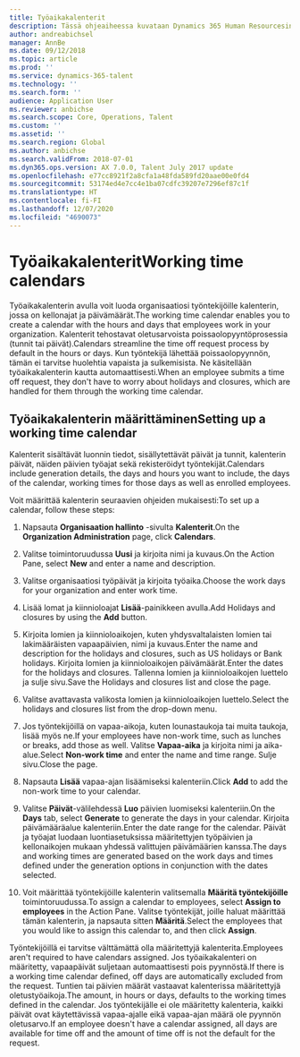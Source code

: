 ```yaml
---
title: Työaikakalenterit
description: Tässä ohjeaiheessa kuvataan Dynamics 365 Human Resourcesin työaikakalentereita ja kalentereiden määrittämistä.
author: andreabichsel
manager: AnnBe
ms.date: 09/12/2018
ms.topic: article
ms.prod: ''
ms.service: dynamics-365-talent
ms.technology: ''
ms.search.form: ''
audience: Application User
ms.reviewer: anbichse
ms.search.scope: Core, Operations, Talent
ms.custom: ''
ms.assetid: ''
ms.search.region: Global
ms.author: anbichse
ms.search.validFrom: 2018-07-01
ms.dyn365.ops.version: AX 7.0.0, Talent July 2017 update
ms.openlocfilehash: e77cc8921f2a8cfa1a48fda589fd20aae00e0fd4
ms.sourcegitcommit: 53174ed4e7cc4e1ba07cdfc39207e7296ef87c1f
ms.translationtype: HT
ms.contentlocale: fi-FI
ms.lasthandoff: 12/07/2020
ms.locfileid: "4690073"
---
```

# <a name="working-time-calendars"></a><span data-ttu-id="2431e-103">Työaikakalenterit</span><span class="sxs-lookup"><span data-stu-id="2431e-103">Working time calendars</span></span>

<span data-ttu-id="2431e-104">Työaikakalenterin avulla voit luoda organisaatiosi työntekijöille kalenterin, jossa on kellonajat ja päivämäärät.</span><span class="sxs-lookup"><span data-stu-id="2431e-104">The working time calendar enables you to create a calendar with the hours and days that employees work in your organization.</span></span> <span data-ttu-id="2431e-105">Kalenterit tehostavat oletusarvoista poissaolopyyntöprosessia (tunnit tai päivät).</span><span class="sxs-lookup"><span data-stu-id="2431e-105">Calendars streamline the time off request process by default in the hours or days.</span></span> <span data-ttu-id="2431e-106">Kun työntekijä lähettää poissaolopyynnön, tämän ei tarvitse huolehtia vapaista ja sulkemisista. Ne käsitellään työaikakalenterin kautta automaattisesti.</span><span class="sxs-lookup"><span data-stu-id="2431e-106">When an employee submits a time off request, they don't have to worry about holidays and closures, which are handled for them through the working time calendar.</span></span>

## <a name="setting-up-a-working-time-calendar"></a><span data-ttu-id="2431e-107">Työaikakalenterin määrittäminen</span><span class="sxs-lookup"><span data-stu-id="2431e-107">Setting up a working time calendar</span></span>

<span data-ttu-id="2431e-108">Kalenterit sisältävät luonnin tiedot, sisällytettävät päivät ja tunnit, kalenterin päivät, näiden päivien työajat sekä rekisteröidyt työntekijät.</span><span class="sxs-lookup"><span data-stu-id="2431e-108">Calendars include generation details, the days and hours you want to include, the days of the calendar, working times for those days as well as enrolled employees.</span></span> 

<span data-ttu-id="2431e-109">Voit määrittää kalenterin seuraavien ohjeiden mukaisesti:</span><span class="sxs-lookup"><span data-stu-id="2431e-109">To set up a calendar, follow these steps:</span></span>

1. <span data-ttu-id="2431e-110">Napsauta **Organisaation hallinto** -sivulta **Kalenterit**.</span><span class="sxs-lookup"><span data-stu-id="2431e-110">On the **Organization Administration** page, click **Calendars**.</span></span>

2. <span data-ttu-id="2431e-111">Valitse toimintoruudussa **Uusi** ja kirjoita nimi ja kuvaus.</span><span class="sxs-lookup"><span data-stu-id="2431e-111">On the Action Pane, select **New** and enter a name and description.</span></span>

3. <span data-ttu-id="2431e-112">Valitse organisaatiosi työpäivät ja kirjoita työaika.</span><span class="sxs-lookup"><span data-stu-id="2431e-112">Choose the work days for your organization and enter work time.</span></span>

4. <span data-ttu-id="2431e-113">Lisää lomat ja kiinnioloajat **Lisää**-painikkeen avulla.</span><span class="sxs-lookup"><span data-stu-id="2431e-113">Add Holidays and closures by using the **Add** button.</span></span>

5. <span data-ttu-id="2431e-114">Kirjoita lomien ja kiinnioloaikojen, kuten yhdysvaltalaisten lomien tai lakimääräisten vapaapäivien, nimi ja kuvaus.</span><span class="sxs-lookup"><span data-stu-id="2431e-114">Enter the name and description for the holidays and closures, such as US holidays or Bank holidays.</span></span> <span data-ttu-id="2431e-115">Kirjoita lomien ja kiinnioloaikojen päivämäärät.</span><span class="sxs-lookup"><span data-stu-id="2431e-115">Enter the dates for the holidays and closures.</span></span> <span data-ttu-id="2431e-116">Tallenna lomien ja kiinnioloaikojen luettelo ja sulje sivu.</span><span class="sxs-lookup"><span data-stu-id="2431e-116">Save the Holidays and closures list and close the page.</span></span>

6. <span data-ttu-id="2431e-117">Valitse avattavasta valikosta lomien ja kiinnioloaikojen luettelo.</span><span class="sxs-lookup"><span data-stu-id="2431e-117">Select the holidays and closures list from the drop-down menu.</span></span>

7. <span data-ttu-id="2431e-118">Jos työntekijöillä on vapaa-aikoja, kuten lounastaukoja tai muita taukoja, lisää myös ne.</span><span class="sxs-lookup"><span data-stu-id="2431e-118">If your employees have non-work time, such as lunches or breaks, add those as well.</span></span> <span data-ttu-id="2431e-119">Valitse **Vapaa-aika** ja kirjoita nimi ja aika-alue.</span><span class="sxs-lookup"><span data-stu-id="2431e-119">Select **Non-work time** and enter the name and time range.</span></span> <span data-ttu-id="2431e-120">Sulje sivu.</span><span class="sxs-lookup"><span data-stu-id="2431e-120">Close the page.</span></span> 

8. <span data-ttu-id="2431e-121">Napsauta **Lisää** vapaa-ajan lisäämiseksi kalenteriin.</span><span class="sxs-lookup"><span data-stu-id="2431e-121">Click **Add** to add the non-work time to your calendar.</span></span>

9. <span data-ttu-id="2431e-122">Valitse **Päivät**-välilehdessä **Luo** päivien luomiseksi kalenteriin.</span><span class="sxs-lookup"><span data-stu-id="2431e-122">On the **Days** tab, select **Generate** to generate the days in your calendar.</span></span> <span data-ttu-id="2431e-123">Kirjoita päivämääräalue kalenteriin.</span><span class="sxs-lookup"><span data-stu-id="2431e-123">Enter the date range for the calendar.</span></span> <span data-ttu-id="2431e-124">Päivät ja työajat luodaan luontiasetuksissa määritettyjen työpäivien ja kellonaikojen mukaan yhdessä valittujen päivämäärien kanssa.</span><span class="sxs-lookup"><span data-stu-id="2431e-124">The days and working times are generated based on the work days and times defined under the generation options in conjunction with the dates selected.</span></span>

10. <span data-ttu-id="2431e-125">Voit määrittää työntekijöille kalenterin valitsemalla **Määritä työntekijöille** toimintoruudussa.</span><span class="sxs-lookup"><span data-stu-id="2431e-125">To assign a calendar to employees, select **Assign to employees** in the Action Pane.</span></span> <span data-ttu-id="2431e-126">Valitse työntekijät, joille haluat määrittää tämän kalenterin, ja napsauta sitten **Määritä**.</span><span class="sxs-lookup"><span data-stu-id="2431e-126">Select the employees that you would like to assign this calendar to, and then click **Assign**.</span></span>

<span data-ttu-id="2431e-127">Työntekijöillä ei tarvitse välttämättä olla määritettyjä kalenterita.</span><span class="sxs-lookup"><span data-stu-id="2431e-127">Employees aren't required to have calendars assigned.</span></span> <span data-ttu-id="2431e-128">Jos työaikakalenteri on määritetty, vapaapäivät suljetaan automaattisesti pois pyynnöstä.</span><span class="sxs-lookup"><span data-stu-id="2431e-128">If there is a working time calendar defined, off days are automatically excluded from the request.</span></span> <span data-ttu-id="2431e-129">Tuntien tai päivien määrät vastaavat kalenterissa määritettyjä oletustyöaikoja.</span><span class="sxs-lookup"><span data-stu-id="2431e-129">The amount, in hours or days, defaults to the working times defined in the calendar.</span></span> <span data-ttu-id="2431e-130">Jos työntekijälle ei ole määritetty kalenteria, kaikki päivät ovat käytettävissä vapaa-ajalle eikä vapaa-ajan määrä ole pyynnön oletusarvo.</span><span class="sxs-lookup"><span data-stu-id="2431e-130">If an employee doesn't have a calendar assigned, all days are available for time off and the amount of time off is not the default for the request.</span></span> 
